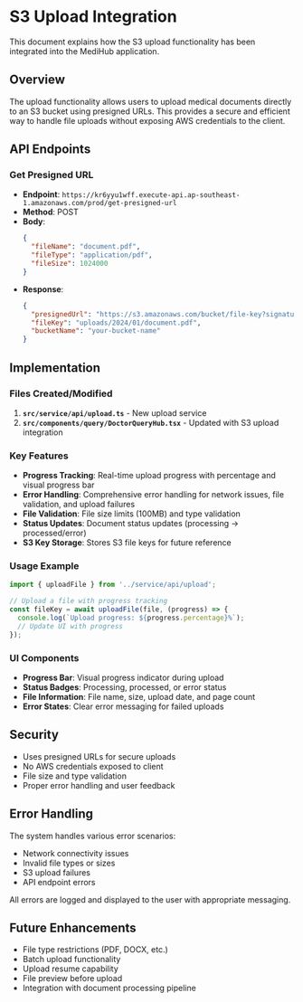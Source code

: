 # S3 Upload Integration

This document explains how the S3 upload functionality has been integrated into the MediHub application.

## Overview

The upload functionality allows users to upload medical documents directly to an S3 bucket using presigned URLs. This provides a secure and efficient way to handle file uploads without exposing AWS credentials to the client.

## API Endpoints

### Get Presigned URL
- **Endpoint**: `https://kr6yyu1wff.execute-api.ap-southeast-1.amazonaws.com/prod/get-presigned-url`
- **Method**: POST
- **Body**: 
  ```json
  {
    "fileName": "document.pdf",
    "fileType": "application/pdf",
    "fileSize": 1024000
  }
  ```
- **Response**:
  ```json
  {
    "presignedUrl": "https://s3.amazonaws.com/bucket/file-key?signature=...",
    "fileKey": "uploads/2024/01/document.pdf",
    "bucketName": "your-bucket-name"
  }
  ```

## Implementation

### Files Created/Modified

1. **`src/service/api/upload.ts`** - New upload service
2. **`src/components/query/DoctorQueryHub.tsx`** - Updated with S3 upload integration

### Key Features

- **Progress Tracking**: Real-time upload progress with percentage and visual progress bar
- **Error Handling**: Comprehensive error handling for network issues, file validation, and upload failures
- **File Validation**: File size limits (100MB) and type validation
- **Status Updates**: Document status updates (processing → processed/error)
- **S3 Key Storage**: Stores S3 file keys for future reference

### Usage Example

```typescript
import { uploadFile } from '../service/api/upload';

// Upload a file with progress tracking
const fileKey = await uploadFile(file, (progress) => {
  console.log(`Upload progress: ${progress.percentage}%`);
  // Update UI with progress
});
```

### UI Components

- **Progress Bar**: Visual progress indicator during upload
- **Status Badges**: Processing, processed, or error status
- **File Information**: File name, size, upload date, and page count
- **Error States**: Clear error messaging for failed uploads

## Security

- Uses presigned URLs for secure uploads
- No AWS credentials exposed to client
- File size and type validation
- Proper error handling and user feedback

## Error Handling

The system handles various error scenarios:
- Network connectivity issues
- Invalid file types or sizes
- S3 upload failures
- API endpoint errors

All errors are logged and displayed to the user with appropriate messaging.

## Future Enhancements

- File type restrictions (PDF, DOCX, etc.)
- Batch upload functionality
- Upload resume capability
- File preview before upload
- Integration with document processing pipeline

